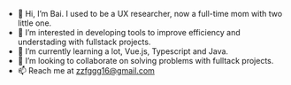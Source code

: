 - 👋 Hi, I’m Bai. I used to be a UX researcher, now a full-time mom with two little one.
- 👀 I’m interested in developing tools to improve efficiency and understading with fullstack projects. 
- 🌱 I’m currently learning a lot, Vue.js, Typescript and Java.
- 💞️ I’m looking to collaborate on solving problems with fulltack projects.
- 📫 Reach me at zzfggg16@gmail.com

<!---
learningreac/learningreac is a ✨ special ✨ repository because its `README.md` (this file) appears on your GitHub profile.
You can click the Preview link to take a look at your changes.
--->
